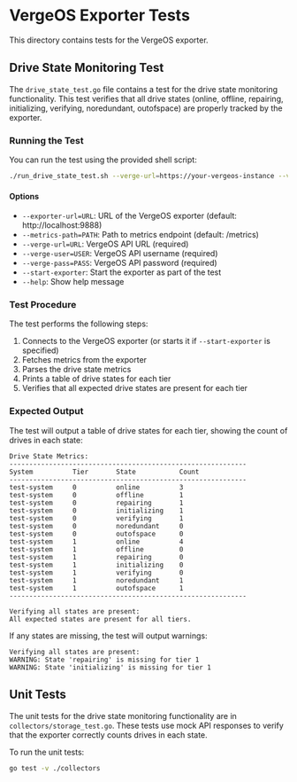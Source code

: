# VergeOS Exporter Tests

This directory contains tests for the VergeOS exporter.

## Drive State Monitoring Test

The `drive_state_test.go` file contains a test for the drive state monitoring functionality. This test verifies that all drive states (online, offline, repairing, initializing, verifying, noredundant, outofspace) are properly tracked by the exporter.

### Running the Test

You can run the test using the provided shell script:

```bash
./run_drive_state_test.sh --verge-url=https://your-vergeos-instance --verge-user=admin --verge-pass=password
```

#### Options

- `--exporter-url=URL`: URL of the VergeOS exporter (default: http://localhost:9888)
- `--metrics-path=PATH`: Path to metrics endpoint (default: /metrics)
- `--verge-url=URL`: VergeOS API URL (required)
- `--verge-user=USER`: VergeOS API username (required)
- `--verge-pass=PASS`: VergeOS API password (required)
- `--start-exporter`: Start the exporter as part of the test
- `--help`: Show help message

### Test Procedure

The test performs the following steps:

1. Connects to the VergeOS exporter (or starts it if `--start-exporter` is specified)
2. Fetches metrics from the exporter
3. Parses the drive state metrics
4. Prints a table of drive states for each tier
5. Verifies that all expected drive states are present for each tier

### Expected Output

The test will output a table of drive states for each tier, showing the count of drives in each state:

```
Drive State Metrics:
------------------------------------------------------------
System          Tier       State           Count     
------------------------------------------------------------
test-system     0          online          3         
test-system     0          offline         1         
test-system     0          repairing       1         
test-system     0          initializing    1         
test-system     0          verifying       1         
test-system     0          noredundant     0         
test-system     0          outofspace      0         
test-system     1          online          4         
test-system     1          offline         0         
test-system     1          repairing       0         
test-system     1          initializing    0         
test-system     1          verifying       0         
test-system     1          noredundant     1         
test-system     1          outofspace      1         
------------------------------------------------------------

Verifying all states are present:
All expected states are present for all tiers.
```

If any states are missing, the test will output warnings:

```
Verifying all states are present:
WARNING: State 'repairing' is missing for tier 1
WARNING: State 'initializing' is missing for tier 1
```

## Unit Tests

The unit tests for the drive state monitoring functionality are in `collectors/storage_test.go`. These tests use mock API responses to verify that the exporter correctly counts drives in each state.

To run the unit tests:

```bash
go test -v ./collectors